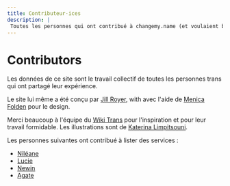 ```yaml
---
title: Contributeur⋅ices
description: |
 Toutes les personnes qui ont contribué à changemy.name (et voulaient bien être citée)
---
```


# Contributors

Les données de ce site sont le travail collectif de toutes les personnes
trans qui ont partagé leur expérience.

Le site lui même a été conçu par [Jill Royer](https://jillroyer.me), with
avec l'aide de [Menica Folden](https://twitter.com/MenicaFolden) pour le design.

Merci beaucoup à l'équipe du [Wiki Trans](https://wikitrans.co/) pour
l'inspiration et pour leur travail formidable. Les illustrations sont
de [Katerina Limpitsouni](https://undraw.co/).

Les personnes suivantes ont contribué à lister des services :

* [Niléane](https://twitter.com/Nildeala)
* [Lucie](https://twitter.com/QuesbeThe2nd)
* [Newin](https://twitter.com/newincpp)
* [Agate](https://github.com/agateblue)
